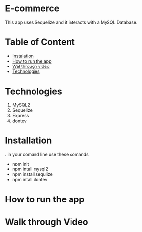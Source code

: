 # E-commerce #
This app uses Sequelize and it interacts with a MySQL Database.

# Table of Content
- [Instalation](#installation)
- [How to run the app](#how-to-run-the-app)
- [Wal through video](#walk-through-video)
- [Technologies](#technologies)

# Technologies
1. MySQL2
2. Sequelize
3. Express
4. dontev

# Installation 
. in your comand line use these comands 
- npm init
- npm intall mysql2
- npm install sequlize
- npm intall dontev

# How to run the app

# Walk through Video
